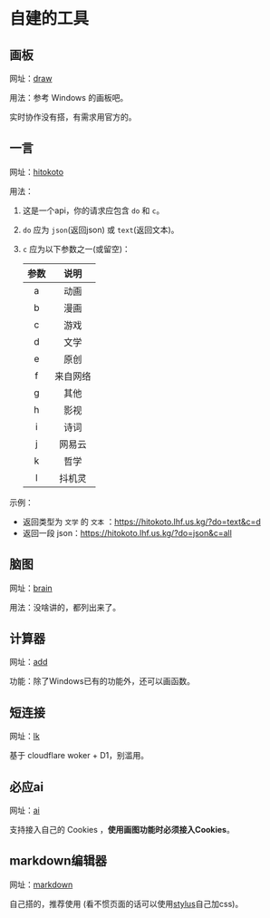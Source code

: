 # 自建的工具

## 画板

网址：[draw](//whiteboard.lhf.us.kg/)

用法：参考 Windows 的画板吧。

实时协作没有搭，有需求用官方的。

## 一言

网址：[hitokoto](//hitokoto.lhf.us.kg?do=json&c=all)

用法：

1. 这是一个api，你的请求应包含 `do` 和 `c`。
2. `do` 应为 `json`(返回json) 或 `text`(返回文本)。
3. `c` 应为以下参数之一(或留空)：


   | 参数 |   说明   |
   | :--: | :------: |
   |  a  |   动画   |
   |  b  |   漫画   |
   |  c  |   游戏   |
   |  d  |   文学   |
   |  e  |   原创   |
   |  f  | 来自网络 |
   |  g  |   其他   |
   |  h  |   影视   |
   |  i  |   诗词   |
   |  j  |  网易云  |
   |  k  |   哲学   |
   |  l  |  抖机灵  |

 示例：
- 返回类型为 `文学` 的 `文本` ：https://hitokoto.lhf.us.kg/?do=text&c=d
- 返回一段 json：https://hitokoto.lhf.us.kg/?do=json&c=all


## 脑图

网址：[brain](//brain.lhf.us.kg/)

用法：没啥讲的，都列出来了。

## 计算器

网址：[add](//add.lhf.us.kg/)

功能：除了Windows已有的功能外，还可以画函数。

## 短连接

网址：[lk](//lk.lhf.us.kg/)

基于 cloudflare woker + D1，别滥用。

## 必应ai

网址：[ai](//bing-ai.lhf.us.kg/)

支持接入自己的 Cookies ，**使用画图功能时必须接入Cookies**。

## markdown编辑器

网址：[markdown](//ed.lhf.us.kg)

自己搭的，推荐使用 (看不惯页面的话可以使用[stylus](//www.stylus-lang.cn/)自己加css)。
